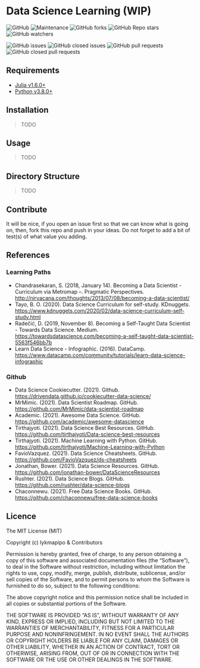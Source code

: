 # Data Science Learning (WIP)

![GitHub](https://img.shields.io/github/license/lykmapipo/data-science-learning)
![Maintenance](https://img.shields.io/maintenance/yes/2021)
![GitHub forks](https://img.shields.io/github/forks/lykmapipo/data-science-learning)
![GitHub Repo stars](https://img.shields.io/github/stars/lykmapipo/data-science-learning)
![GitHub watchers](https://img.shields.io/github/watchers/lykmapipo/data-science-learning)

![GitHub issues](https://img.shields.io/github/issues/lykmapipo/data-science-learning)
![GitHub closed issues](https://img.shields.io/github/issues-closed/lykmapipo/data-science-learning)
![GitHub pull requests](https://img.shields.io/github/issues-pr/lykmapipo/data-science-learning)
![GitHub closed pull requests](https://img.shields.io/github/issues-pr-closed/lykmapipo/data-science-learning)

## Requirements

- [Julia v1.6.0+](https://github.com/JuliaLang/julia)
- [Python v3.8.0+](https://github.com/python/cpython)

## Installation
> TODO

## Usage
> TODO

## Directory Structure
> TODO

## Contribute

It will be nice, if you open an issue first so that we can know what is going on, then, fork this repo and push in your ideas. Do not forget to add a bit of test(s) of what value you adding.

## References

### Learning Paths
- Chandrasekaran, S. (2018, January 14). Becoming a Data Scientist - Curriculum via Metromap –. Pragmatic Perspectives. http://nirvacana.com/thoughts/2013/07/08/becoming-a-data-scientist/
- Tayo, B. O. (2020). Data Science Curriculum for self-study. KDnuggets. https://www.kdnuggets.com/2020/02/data-science-curriculum-self-study.html
- Radečić, D. (2019, November 8). Becoming a Self-Taught Data Scientist - Towards Data Science. Medium. https://towardsdatascience.com/becoming-a-self-taught-data-scientist-5563f546bb7b
- Learn Data Science - Infographic. (2016). DataCamp. https://www.datacamp.com/community/tutorials/learn-data-science-infographic

### Github
- Data Science Cookiecutter. (2021). Github. https://drivendata.github.io/cookiecutter-data-science/
- MrMimic. (2021). Data Scientist Roadmap. GitHub. https://github.com/MrMimic/data-scientist-roadmap
- Academic. (2021). Awesome Data Science. GitHub. https://github.com/academic/awesome-datascience
- Tirthajyoti. (2021). Data Science Best Resources. GitHub. https://github.com/tirthajyoti/Data-science-best-resources
- Tirthajyoti. (2021). Machine Learning with Python. GitHub. https://github.com/tirthajyoti/Machine-Learning-with-Python
- FavioVazquez. (2021). Data Science Cheatsheets. GitHub. https://github.com/FavioVazquez/ds-cheatsheets
- Jonathan, Bower. (2021). Data Science Resources. GitHub. https://github.com/jonathan-bower/DataScienceResources
- Rushter. (2021). Data Science Blogs. GitHub. https://github.com/rushter/data-science-blogs
- Chaconnewu. (2021). Free Data Science Books. GitHub. https://github.com/chaconnewu/free-data-science-books

## Licence

The MIT License (MIT)

Copyright (c) lykmapipo & Contributors

Permission is hereby granted, free of charge, to any person obtaining a copy of this software and associated documentation files (the “Software”), to deal in the Software without restriction, including without limitation the rights to use, copy, modify, merge, publish, distribute, sublicense, and/or sell copies of the Software, and to permit persons to whom the Software is furnished to do so, subject to the following conditions:

The above copyright notice and this permission notice shall be included in all copies or substantial portions of the Software.

THE SOFTWARE IS PROVIDED “AS IS”, WITHOUT WARRANTY OF ANY KIND, EXPRESS OR IMPLIED, INCLUDING BUT NOT LIMITED TO THE WARRANTIES OF MERCHANTABILITY, FITNESS FOR A PARTICULAR PURPOSE AND NONINFRINGEMENT. IN NO EVENT SHALL THE AUTHORS OR COPYRIGHT HOLDERS BE LIABLE FOR ANY CLAIM, DAMAGES OR OTHER LIABILITY, WHETHER IN AN ACTION OF CONTRACT, TORT OR OTHERWISE, ARISING FROM, OUT OF OR IN CONNECTION WITH THE SOFTWARE OR THE USE OR OTHER DEALINGS IN THE SOFTWARE.